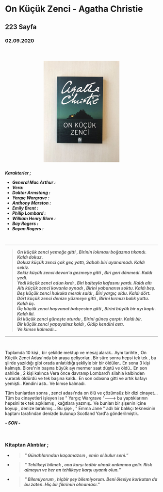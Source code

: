 



  
# On Küçük Zenci - Agatha Christie
## 223 Sayfa
### 02.09.2020

  <br>

  <p align="center" style="padding: 10px">
    <img alt="On-Küçük-Zenci" src="../images/11_on_kucuk_zenci.jpg" width="250">
    <br>
    


***Karakterler ;***
- ***General Mac Arthur :***
- ***Vera:***
- ***Doktor Armstong :***
- ***Yargıç Wargrave :***
- ***Anthony Marston :***
- ***Emily Brent :***
- ***Philip Lombard :***
- ***William Henry Blore :***
- ***Bay Rogers :***
- ***Bayan Rogers :***

<br>

___

> ***On küçük zenci yemeğe gitti , 
Birinin lokması boğazına tıkandı. Kaldı dokuz. <br>
Dokuz küçük zenci çok geç yattı,
Sabah biri uyanamadı. Kaldı sekiz.<br>
Sekiz küçük zenci devon'a gezmeye gitti , 
Biri geri dönmedi. Kaldı yedi.<br>
Yedi küçük zenci odun kırdı , 
Biri baltayla kafasını yardı. Kaldı altı<br>
Altı küçük zenci kovanla oynadı , 
Birini yabanarısı soktu. Kaldı beş.<br>
Beş küçük zenci hukuka merak saldı ,
Biri yargıç oldu. Kaldı dört.<br>
Dört küçük zenci denize yüzmeye gitti ,
Birini kırmızı balık yuttu. Kaldı üç.<br>
Üç küçük zenci hayvanat bahçesine gitti ,
Birini büyük bir ayı kaptı. Kaldı iki.<br>
İki küçük zenci güneşte oturdu , 
Birini güneş çarptı. Kaldı bir.<br>
Bir küçük zenci yapayalnız kaldı , 
Gidip kendini astı.<br>
Ve kimse kalmadı...***
____

<br>

Toplamda 10 kişi , bir şekilde mektup ve mesaj  alarak.. Aynı tarihte , On Küçük Zenci Adası'nda bir araya geliyorlar.. Bir süre sonra hepsi tek tek , bu şiirde yazıldığı gibi orada anlatıldığı şekliyle bir bir öldüler.. En sona 3 kişi kalmıştı.  Blore'nin başına büyük ayı mermer saat düştü ve öldü.. En son sahilde , 2 kişi kalınca Vera önce davranıp Lombard'ı silahla kalbinden vurarak öldürdü ve tek başına kaldı.. En son odasına gitti ve artık kafayı yemişti.. Kendini astı.. Ve kimse kalmadı.

Tüm bunlardan sonra , zenci adası'nda on ölü ve çözümsüz bir dizi cinayet... <br>
Tüm bu cinayetleri işleyen ise " Yargıç Wargrave "---> bu yaptıklarının hepsini tek tek açıklamış , kağıtlara yazmış.. Ve bunları bir şişenin içine koyup , denize bırakmış... Bu şişe , " Emma Jane " adlı bir balıkçı teknesinin kaptanı tarafından denizde bulunup Scotland Yard'a gönderilmiştir..

***- SON -***

   <br>

### Kitaptan Alıntılar ;
- > ***" Günahlarından kaçamazsın , emin ol bulur seni."***
- > ***" Tehlikeyi bilmek , ona karşı tedbir almak anlamına gelir. Risk almayın ve her an tehlikeye karşı uyanık olun."***
- > ***" Bilemiyorum , hiçbir şey bilemiyorum. Beni ölesiye korkutan da bu zaten. Hiç bir fikrimin olmaması."***



